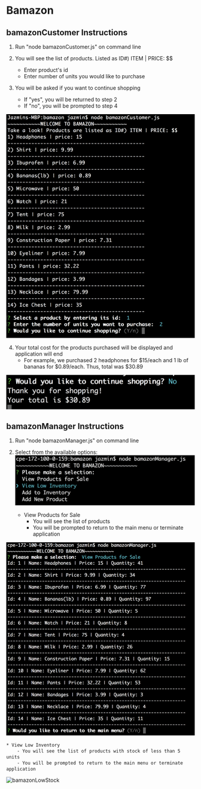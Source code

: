 # Bamazon

## bamazonCustomer Instructions

1. Run "node bamazonCustomer.js" on command line

2. You will see the list of products. Listed as ID#) ITEM | PRICE: $$ 
    - Enter product's id
    - Enter number of units you would like to purchase

3. You will be asked if you want to continue shopping
    - If "yes", you will be returned to step 2
    - If "no", you will be prompted to step 4

![customerMainMenu](images/bamazonCustomer1.png)

4. Your total cost for the products purchased will be displayed and application will end
    - For example, we purchased 2 headphones for $15/each and 1 lb of bananas for $0.89/each. Thus, total was $30.89

![bamazonTotalCost](images/bamazonCustomer2.png)

## bamazonManager Instructions

1. Run "node bamazonManager.js" on command line

2. Select from the available options:
![managerMainMenu](images/bamazonManager1.png)

    * View Products for Sale
        - You will see the list of products
        - You will be prompted to return to the main menu or terminate application

![bamazonViewProducts](images/bamazonManager2.png)

    * View Low Inventory
        - You will see the list of products with stock of less than 5 units
        - You will be prompted to return to the main menu or terminate application

![bamazonLowStock](images/bamazonManger3.png)
      
